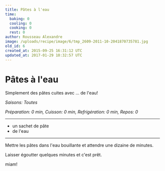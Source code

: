 ```yaml
---
title: Pâtes à l'eau
time:
  baking: 0
  cooling: 0
  cooking: 0
  rest: 0
author: Rousseau Alexandre
image: /uploads/recipe/image/6/tmp_2609-2011-10-2041870735781.jpg
old_id: 6
created_at: 2015-09-25 16:31:12 UTC
updated_at: 2017-01-29 10:32:57 UTC
---
```


# Pâtes à l'eau

Simplement des pâtes cuites avec ... de l'eau!

*Saisons: Toutes*

*Préparation: 0 min, Cuisson: 0 min, Refrigération: 0 min, Repos: 0*

---

- un sachet de pâte
- de l'eau

---

Mettre les pâtes dans l'eau bouillante et attendre une dizaine de minutes.

Laisser égoutter quelques minutes et c'est prêt.

miam!
